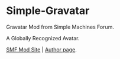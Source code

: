 Simple-Gravatar
===============

Gravatar Mod from Simple Machines Forum.

A Globally Recognized Avatar.

<a href="http://custom.simplemachines.org/mods/index.php?mod=3451">SMF Mod Site</a> | <a href="http://wedge.su/index.php?topic=14.0">Author page</a>.

